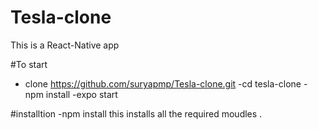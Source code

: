 # Tesla-clone
This is a React-Native app 



#To start 
- clone https://github.com/suryapmp/Tesla-clone.git
-cd tesla-clone 
-npm install
-expo start


#installtion 
-npm install this installs all the required moudles .
